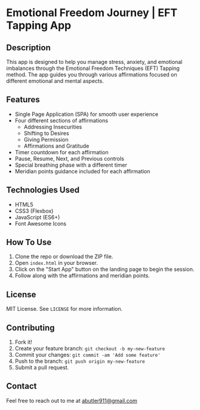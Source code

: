 # Emotional Freedom Journey | EFT Tapping App

## Description

This app is designed to help you manage stress, anxiety, and emotional imbalances through the Emotional Freedom Techniques (EFT) Tapping method. The app guides you through various affirmations focused on different emotional and mental aspects.

## Features

- Single Page Application (SPA) for smooth user experience
- Four different sections of affirmations
  - Addressing Insecurities
  - Shifting to Desires
  - Giving Permission
  - Affirmations and Gratitude
- Timer countdown for each affirmation
- Pause, Resume, Next, and Previous controls
- Special breathing phase with a different timer
- Meridian points guidance included for each affirmation

## Technologies Used

- HTML5
- CSS3 (Flexbox)
- JavaScript (ES6+)
- Font Awesome Icons

## How To Use

1. Clone the repo or download the ZIP file.
2. Open `index.html` in your browser.
3. Click on the "Start App" button on the landing page to begin the session.
4. Follow along with the affirmations and meridian points.

## License

MIT License. See `LICENSE` for more information.

## Contributing

1. Fork it!
2. Create your feature branch: `git checkout -b my-new-feature`
3. Commit your changes: `git commit -am 'Add some feature'`
4. Push to the branch: `git push origin my-new-feature`
5. Submit a pull request.

## Contact

Feel free to reach out to me at abutler911@gmail.com
